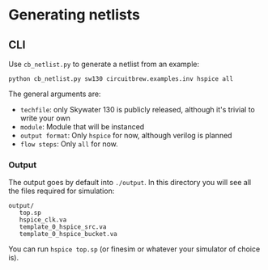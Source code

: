 
# Generating netlists

## CLI 
Use `cb_netlist.py` to generate a netlist from an example:

``` 
python cb_netlist.py sw130 circuitbrew.examples.inv hspice all
```

The general arguments are:

- `techfile`:  only Skywater 130 is publicly released, although it's trivial to
write your own
- `module`: Module that will be instanced 
- `output format`: Only `hspice` for now, although verilog is planned
- `flow steps`: Only `all` for now.

### Output
The output goes by default into `./output`.  In this directory you will see all the files
required for simulation:

```
output/
   top.sp
   hspice_clk.va
   template_0_hspice_src.va
   template_0_hspice_bucket.va
```
You can run `hspice top.sp` (or finesim or whatever your simulator of choice is).